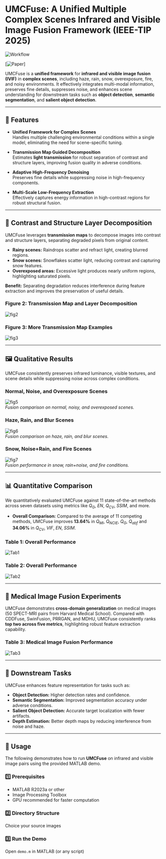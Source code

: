 # UMCFuse: A Unified Multiple Complex Scenes Infrared and Visible Image Fusion Framework (IEEE-TIP 2025)
![Workflow](https://github.com/ixilai/UMCFuse/blob/master/liucheng.jpg)

[![Paper](https://ieeexplore.ieee.org/abstract/document/11164947)]

UMCFuse is a **unified framework** for **infrared and visible image fusion (IVIF)** in **complex scenes**, including haze, rain, snow, overexposure, fire, and noisy environments. It effectively integrates multi-modal information, preserves fine details, suppresses noise, and enhances scene understanding for downstream tasks such as **object detection**, **semantic segmentation**, and **salient object detection**.

---

## 🌟 Features

- **Unified Framework for Complex Scenes**  
  Handles multiple challenging environmental conditions within a single model, eliminating the need for scene-specific tuning.

- **Transmission Map Guided Decomposition**  
  Estimates **light transmission** for robust separation of contrast and structure layers, improving fusion quality in adverse conditions.

- **Adaptive High-Frequency Denoising**  
  Preserves fine details while suppressing noise in high-frequency components.

- **Multi-Scale Low-Frequency Extraction**  
  Effectively captures energy information in high-contrast regions for robust structural fusion.

---

## 🌟 Contrast and Structure Layer Decomposition

UMCFuse leverages **transmission maps** to decompose images into contrast and structure layers, separating degraded pixels from original content.  

- **Rainy scenes:** Raindrops scatter and refract light, creating blurred regions.  
- **Snow scenes:** Snowflakes scatter light, reducing contrast and capturing snow features.  
- **Overexposed areas:** Excessive light produces nearly uniform regions, highlighting saturated pixels.  

**Benefit:** Separating degradation reduces interference during feature extraction and improves the preservation of useful details.

### Figure 2: Transmission Map and Layer Decomposition
![fig2](https://github.com/ixilai/UMCFuse/blob/master/fig2.png)

### Figure 3: More Transmission Map Examples
![fig3](https://github.com/ixilai/UMCFuse/blob/master/fig3.jpg)

---

## 🖼 Qualitative Results

UMCFuse consistently preserves infrared luminance, visible textures, and scene details while suppressing noise across complex conditions.

### Normal, Noise, and Overexposure Scenes
![fig5](https://github.com/ixilai/UMCFuse/blob/master/fig4.png)  
*Fusion comparison on normal, noisy, and overexposed scenes.*

### Haze, Rain, and Blur Scenes
![fig6](https://github.com/ixilai/UMCFuse/blob/master/fig5.png)  
*Fusion comparison on haze, rain, and blur scenes.*

### Snow, Noise+Rain, and Fire Scenes
![fig7](https://github.com/ixilai/UMCFuse/blob/master/fig6.png)  
*Fusion performance in snow, rain+noise, and fire conditions.*

---

## 📊 Quantitative Comparison

We quantitatively evaluated UMCFuse against 11 state-of-the-art methods across seven datasets using metrics like $Q_G$, $EN$, $Q_{CV}$, $SSIM$, and more.

- **Overall Comparison:** Compared to the average of 11 competing methods, UMCFuse improves **13.64%** in $Q_{MI}$, $Q_{NCIE}$, $Q_G$, $Q_{abf}$ and **34.06%** in $Q_{CV}$, $VIF$, $EN$, $SSIM$.

### Table 1: Overall Performance
![Tab1](https://github.com/ixilai/UMCFuse/blob/master/Tab1.png)

### Table 2: Overall Performance
![Tab2](https://github.com/ixilai/UMCFuse/blob/master/Tab2.png)

---

## 🏥 Medical Image Fusion Experiments

UMCFuse demonstrates **cross-domain generalization** on medical images (50 SPECT-MRI pairs from Harvard Medical School). Compared with CDDFuse, SwinFusion, PRRGAN, and MDHU, UMCFuse consistently ranks **top two across five metrics**, highlighting robust feature extraction capability.

### Table 3: Medical Image Fusion Performance
![Tab3](https://github.com/ixilai/UMCFuse/blob/master/Tab3.png)

---

## 🧪 Downstream Tasks

UMCFuse enhances feature representation for tasks such as:  

- **Object Detection:** Higher detection rates and confidence.  
- **Semantic Segmentation:** Improved segmentation accuracy under adverse conditions.  
- **Salient Object Detection:** Accurate target localization with fewer artifacts.  
- **Depth Estimation:** Better depth maps by reducing interference from noise and haze.

---
## 🚀 Usage

The following demonstrates how to run **UMCFuse** on infrared and visible image pairs using the provided MATLAB demo.

### 1️⃣ Prerequisites

- MATLAB R2023a or other
- Image Processing Toolbox
- GPU recommended for faster computation

### 2️⃣ Directory Structure

Choice your source images

### 3️⃣ Run the Demo

Open `demo.m` in MATLAB (or any script)
